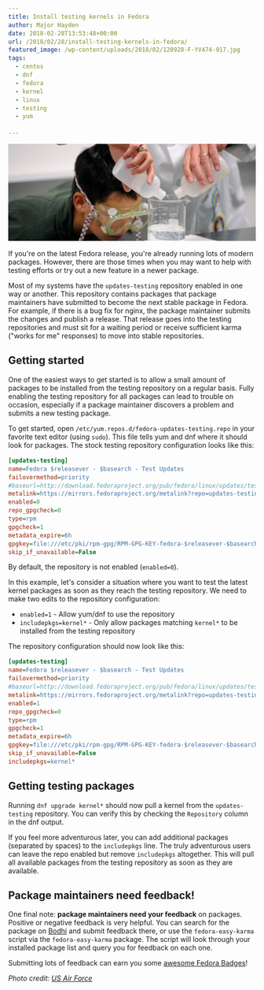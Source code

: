 ```yaml
---
title: Install testing kernels in Fedora
author: Major Hayden
date: 2018-02-28T13:53:48+00:00
url: /2018/02/28/install-testing-kernels-in-fedora/
featured_image: /wp-content/uploads/2018/02/120928-F-YV474-917.jpg
tags:
  - centos
  - dnf
  - fedora
  - kernel
  - linux
  - testing
  - yum

---
```

![1]

If you're on the latest Fedora release, you're already running lots of modern packages. However, there are those times when you may want to help with testing efforts or try out a new feature in a newer package.

Most of my systems have the `updates-testing` repository enabled in one way or another. This repository contains packages that package maintainers have submitted to become the next stable package in Fedora. For example, if there is a bug fix for nginx, the package maintainer submits the changes and publish a release. That release goes into the testing repositories and must sit for a waiting period or receive sufficient karma ("works for me" responses) to move into stable repositories.

## Getting started

One of the easiest ways to get started is to allow a small amount of packages to be installed from the testing repository on a regular basis. Fully enabling the testing repository for all packages can lead to trouble on occasion, especially if a package maintainer discovers a problem and submits a new testing package.

To get started, open `/etc/yum.repos.d/fedora-updates-testing.repo` in your favorite text editor (using `sudo`). This file tells yum and dnf where it should look for packages. The stock testing repository configuration looks like this:

```ini
[updates-testing]
name=Fedora $releasever - $basearch - Test Updates
failovermethod=priority
#baseurl=http://download.fedoraproject.org/pub/fedora/linux/updates/testing/$releasever/$basearch/
metalink=https://mirrors.fedoraproject.org/metalink?repo=updates-testing-f$releasever&arch=$basearch
enabled=0
repo_gpgcheck=0
type=rpm
gpgcheck=1
metadata_expire=6h
gpgkey=file:///etc/pki/rpm-gpg/RPM-GPG-KEY-fedora-$releasever-$basearch
skip_if_unavailable=False
```

By default, the repository is not enabled (`enabled=0`).

In this example, let's consider a situation where you want to test the latest kernel packages as soon as they reach the testing repository. We need to make two edits to the repository configuration:

  * `enabled=1` - Allow yum/dnf to use the repository
  * `includepkgs=kernel*` - Only allow packages matching `kernel*` to be installed from the testing repository

The repository configuration should now look like this:

```ini
[updates-testing]
name=Fedora $releasever - $basearch - Test Updates
failovermethod=priority
#baseurl=http://download.fedoraproject.org/pub/fedora/linux/updates/testing/$releasever/$basearch/
metalink=https://mirrors.fedoraproject.org/metalink?repo=updates-testing-f$releasever&arch=$basearch
enabled=1
repo_gpgcheck=0
type=rpm
gpgcheck=1
metadata_expire=6h
gpgkey=file:///etc/pki/rpm-gpg/RPM-GPG-KEY-fedora-$releasever-$basearch
skip_if_unavailable=False
includepkgs=kernel*
```

## Getting testing packages

Running `dnf upgrade kernel*` should now pull a kernel from the `updates-testing` repository. You can verify this by checking the `Repository` column in the dnf output.

If you feel more adventurous later, you can add additional packages (separated by spaces) to the `includepkgs` line. The truly adventurous users can leave the repo enabled but remove `includepkgs` altogether. This will pull all available packages from the testing repository as soon as they are available.

## Package maintainers need feedback!

One final note: **package maintainers need your feedback** on packages. Positive or negative feedback is very helpful. You can search for the package on [Bodhi][2] and submit feedback there, or use the `fedora-easy-karma` script via the `fedora-easy-karma` package. The script will look through your installed package list and query you for feedback on each one.

Submitting lots of feedback can earn you some [awesome Fedora Badges][3]!

_Photo credit: [US Air Force][4]_

 [1]: /wp-content/uploads/2018/02/120928-F-YV474-917.jpg
 [2]: https://bodhi.fedoraproject.org/
 [3]: https://badges.fedoraproject.org/badge/in-search-of-the-bull-tester-i
 [4]: http://www.arpc.afrc.af.mil/News/Article-Display/Article/365815/a-wish-come-true-colorado-native-becomes-cadet-for-a-day/
